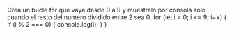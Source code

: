 Crea un bucle for que vaya desde 0 a 9 y muestralo por consola solo cuando el resto del numero dividido entre 2 sea 0.
for (let i = 0; i <= 9; i++) {
    if (i % 2 === 0) {
        console.log(i);
    }
}
